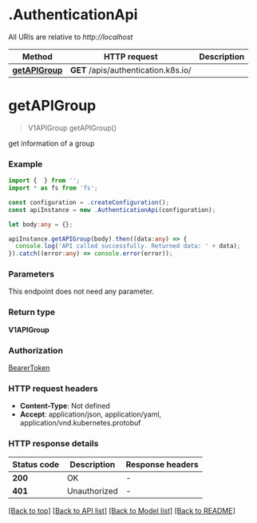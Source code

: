 # .AuthenticationApi

All URIs are relative to *http://localhost*

Method | HTTP request | Description
------------- | ------------- | -------------
[**getAPIGroup**](AuthenticationApi.md#getAPIGroup) | **GET** /apis/authentication.k8s.io/ | 


# **getAPIGroup**
> V1APIGroup getAPIGroup()

get information of a group

### Example


```typescript
import {  } from '';
import * as fs from 'fs';

const configuration = .createConfiguration();
const apiInstance = new .AuthenticationApi(configuration);

let body:any = {};

apiInstance.getAPIGroup(body).then((data:any) => {
  console.log('API called successfully. Returned data: ' + data);
}).catch((error:any) => console.error(error));
```


### Parameters
This endpoint does not need any parameter.


### Return type

**V1APIGroup**

### Authorization

[BearerToken](README.md#BearerToken)

### HTTP request headers

 - **Content-Type**: Not defined
 - **Accept**: application/json, application/yaml, application/vnd.kubernetes.protobuf


### HTTP response details
| Status code | Description | Response headers |
|-------------|-------------|------------------|
**200** | OK |  -  |
**401** | Unauthorized |  -  |

[[Back to top]](#) [[Back to API list]](README.md#documentation-for-api-endpoints) [[Back to Model list]](README.md#documentation-for-models) [[Back to README]](README.md)


